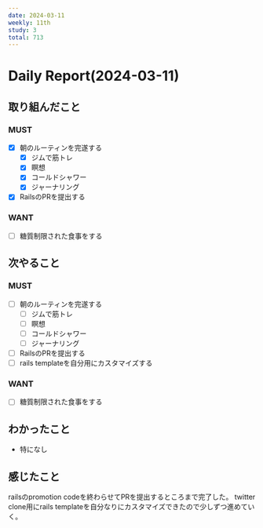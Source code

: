 ```yaml
---
date: 2024-03-11
weekly: 11th
study: 3
total: 713
---
```

# Daily Report(2024-03-11)
## 取り組んだこと
### MUST
- [x] 朝のルーティンを完遂する
	- [x] ジムで筋トレ
	- [x] 瞑想
	- [x] コールドシャワー
	- [x] ジャーナリング
- [x] RailsのPRを提出する
### WANT
- [ ] 糖質制限された食事をする
## 次やること
### MUST
- [ ] 朝のルーティンを完遂する
	- [ ] ジムで筋トレ
	- [ ] 瞑想
	- [ ] コールドシャワー
	- [ ] ジャーナリング
- [ ] RailsのPRを提出する
- [ ] rails templateを自分用にカスタマイズする
### WANT
- [ ] 糖質制限された食事をする
## わかったこと
- 特になし
## 感じたこと
railsのpromotion codeを終わらせてPRを提出するところまで完了した。
twitter clone用にrails templateを自分なりにカスタマイズできたので少しずつ進めていく。
